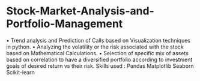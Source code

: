 # Stock-Market-Analysis-and-Portfolio-Management
• Trend analysis and Prediction of Calls based on Visualization techniques in python. • Analyzing the volatility or the risk associated with the stock based on Mathematical Calculations. • Selection of specific mix of assets based on correlation to have a diversified portfolio according to investment goals of desired return vs their risk.  Skills used : Pandas Matplotlib Seaborn Scikit-learn
